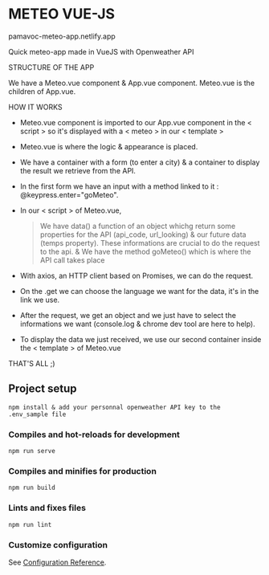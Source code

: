 # METEO VUE-JS 

pamavoc-meteo-app.netlify.app

Quick meteo-app made in VueJS with Openweather API

STRUCTURE OF THE APP

We have a Meteo.vue component & App.vue component.
Meteo.vue is the children of App.vue.


HOW IT WORKS

- Meteo.vue component is imported to our App.vue component in the < script > so it's displayed with a < meteo > in our < template >
- Meteo.vue is where the logic & appearance is placed.
- We have a container with a form (to enter a city) & a container to display the result we retrieve from the API.
- In the first form we have an input with a method linked to it : @keypress.enter="goMeteo". 

- In our < script > of Meteo.vue, 
    > We have data() a function of an object whichg return some properties for the API (api_code, url_looking) & our future data (temps property). These informations are crucial to do the request to the api.
    > &  We have the method goMeteo() which is where the API call takes place
 
- With axios, an HTTP client based on Promises, we can do the request.
- On the .get we can choose the language we want for the data, it's in the link we use.
- After the request, we get an object and we just have to select the informations we want (console.log & chrome dev tool are here to help).
- To display the data we just received, we use our second container inside the < template > of Meteo.vue

THAT'S ALL ;)





## Project setup
```
npm install & add your personnal openweather API key to the .env_sample file
```

### Compiles and hot-reloads for development
```
npm run serve
```

### Compiles and minifies for production
```
npm run build
```

### Lints and fixes files
```
npm run lint
```

### Customize configuration
See [Configuration Reference](https://cli.vuejs.org/config/).
